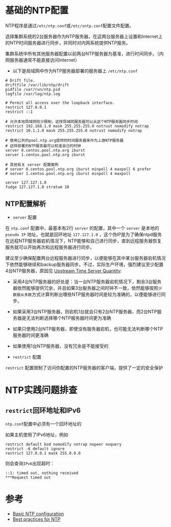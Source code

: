 # 基础的NTP配置

NTP程序是通过`/etc/ntp.conf`或`/etc/xntp.conf`配置文件配置。

选择集群系统的2台服务器作为NTP服务器，在这两台服务器上设置和Internet上的NTP时间服务器进行同步，并同时对内网系统提供NTP服务。

集群系统中所有其他服务器配置以前两台NTP服务器为基准，进行时间同步。（内网服务器通常不能直接访问Internet）

* 以下是局域网中作为NTP服务器部署的服务器上 `/etc/ntp.conf`

```
# Drift file.
driftfile /var/lib/ntp/drift
pidfile /var/run/ntp.pid
logfile /var/log/ntp.log

# Permit all access over the loopback interface.
restrict 127.0.0.1
restrict ::1

# 允许本地局域网较少限制，这样局域网服务器可以从这个NTP服务器同步时间
restrict 192.168.1.0 mask 255.255.255.0 notrust nomodify notrap
restrict 10.1.1.0 mask 255.255.255.0 notrust nomodify notrap

# 使用公共的pool.ntp.org提供的时间服务器来作为上游NTP服务器
# 这样部署的NTP服务器可以校准自己的时钟
server 0.centos.pool.ntp.org iburst
server 1.centos.pool.ntp.org iburst

# 其他有关 server 配置案例
# server 0.centos.pool.ntp.org iburst minpoll 4 maxpoll 6 prefer
# server 1.centos.pool.ntp.org iburst minpoll 4 maxpoll

server 127.127.1.0
fudge 127.127.1.0 stratum 10
``` 

## NTP配置解析

* `server` 配置

在 `ntp.conf` 配置中，最基本有2行 `server` 的配置，其中一个 `server` 是本地的 `pseudo IP` 地址，也就是回环地址 `127.127.1.0` ，这个伪IP是为了确保ntpd服务在远程NTP服务器宕机情况下，NTP能够和自己进行同步，直到远程服务器恢复服务就可以开始再次和远程服务器进行同步。

建议至少确保配置两台远程服务器进行同步，以便能够在其中某台服务器宕机情况下依然能够继续和backup服务器同步。不过，实际生产环境，强烈建议至少配置4台NTP服务器，原因见 [Upstream Time Server Quantity](http://support.ntp.org/bin/view/Support/SelectingOffsiteNTPServers#Section_5.3.3.):

  * 采用4台NTP服务器的好处是：当一台NTP服务器宕机情况下，剩余3台服务器依然能够提供冗余，并且如果3台服务器之间时钟不一致，依然能够按照`少数服从多数`方式计算判断出哪些NTP服务器时间是较为准确的，以便能够进行同步。
  * 如果采用3台NTP服务器，则宕机1台就会只有2台NTP服务器，而2台NTP服务器是无法判断选择哪个NTP服务器时间更为准确
  * 如果只使用2台NTP服务器，即使没有服务器宕机，也可能无法判断哪个NTP服务器时间更准确
  * 如果使用1台NTP服务器，没有冗余是不能接受的

* `restrict` 配置

`restrict` 配置限制了访问你配置的NTP服务器的客户端，提供了一定的安全保护

# NTP实践问题排查

## `restrict`回环地址和IPv6

`ntp.conf`配置中必须有一个回环地址的

如果主机使用了IPv6地址，例如

```
restrict default kod nomodify notrap nopeer noquery
restrict -6 default ignore
restrict 127.0.0.1 mask 255.0.0.0
```

则会查询`IPv6`出现超时：

```
::1: timed out, nothing received
***Request timed out
```

# 参考

* [Basic NTP configuration](http://www.tldp.org/LDP/sag/html/basic-ntp-config.html)
* [Best practices for NTP](https://access.redhat.com/solutions/778603)